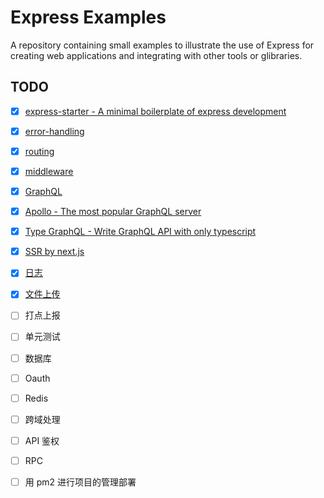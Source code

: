 # Express Examples

A repository containing small examples to illustrate the use of Express for creating web applications and integrating with other tools or glibraries.

## TODO

- [x] [express-starter - A minimal boilerplate of express development](./examples/starter)
- [x] [error-handling](./examples/error-handling)
- [x] [routing](./examples/routing)
- [x] [middleware](./examples/middleware)
- [x] [GraphQL](./examples/express-graphql-server)
- [x] [Apollo - The most popular GraphQL server](./examples/express-apollo)
- [x] [Type GraphQL - Write GraphQL API with only typescript](./examples/express-type-graphql)
- [x] [SSR by next.js](./examples/express-ssr)
- [x] [日志](./examples/express-log)
- [x] [文件上传](./examples/express-fileUpload-multer)
- [ ] 打点上报
- [ ] 单元测试

- [ ] 数据库
- [ ] Oauth
- [ ] Redis
- [ ] 跨域处理
- [ ] API 鉴权
- [ ] RPC
- [ ] 用 pm2 进行项目的管理部署
